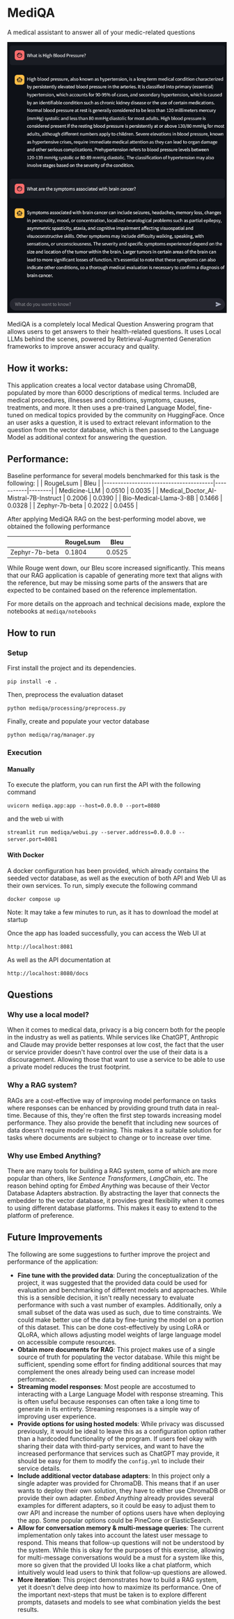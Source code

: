 # MediQA
A medical assistant to answer all of your medic-related questions

<center><img src="assets/mediqa_demo.png" alt="MediQA Demo"></center>


MediQA is a completely local Medical Question Answering program that allows users to get answers to their health-related questions. It uses Local LLMs behind the scenes, powered by Retrieval-Augmented Generation frameworks to improve answer accuracy and quality. 

## How it works:
This application creates a local vector database using ChromaDB, populated by more than 6000 descriptions of medical terms. Included are medical procedures, illnesses and conditions, symptoms, causes, treatments, and more. It then uses a pre-trained Language Model, fine-tuned on medical topics provided by the community on HuggingFace. Once an user asks a question, it is used to extract relevant information to the question from the vector database, which is then passed to the Language Model as additional context for answering the question.

## Performance:
Baseline performance for several models benchmarked for this task is the following:
|                                       | RougeLsum | Bleu   |
|---------------------------------------|-----------|--------|
| Medicine-LLM                          | 0.0510    | 0.0035 |
| Medical_Doctor_AI-Mistral-7B-Instruct | 0.2006    | 0.0390 |
| Bio-Medical-Llama-3-8B                | 0.1466    | 0.0328 |
| Zephyr-7b-beta                        | 0.2022    | 0.0455 |

After applying MediQA RAG on the best-performing model above, we obtained the following performance

|                | RougeLsum | Bleu   |
|----------------|-----------|--------|
| Zephyr-7b-beta | 0.1804    | 0.0525 |

While Rouge went down, our Bleu score increased significantly. This means that our RAG application is capable of generating more text that aligns with the reference, but may be missing some parts of the answers that are expected to be contained based on the reference implementation.

For more details on the approach and technical decisions made, explore the notebooks at `mediqa/notebooks`

## How to run

### Setup
First install the project and its dependencies.
```
pip install -e .
```

Then, preprocess the evaluation dataset
```
python mediqa/processing/preprocess.py
```

Finally, create and populate your vector database
```
python mediqa/rag/manager.py
```

### Execution
#### Manually
To execute the platform, you can run first the API with the following command
```
uvicorn mediqa.app:app --host=0.0.0.0 --port=8080
```
and the web ui with
```
streamlit run mediqa/webui.py --server.address=0.0.0.0 --server.port=8081
```

#### With Docker
A docker configuration has been provided, which already contains the seeded vector database, as well as the execution of both API and Web UI as their own services. To run, simply execute the following command
```
docker compose up
```
Note: It may take a few minutes to run, as it has to download the model at startup

Once the app has loaded successfully, you can access the Web UI at
```
http://localhost:8081
```
As well as the API documentation at
```
http://localhost:8080/docs
```


## Questions
### Why use a local model?
When it comes to medical data, privacy is a big concern both for the people in the industry as well as patients. While services like ChatGPT, Anthropic and Claude may provide better responses at low cost, the fact that the user or service provider doesn't have control over the use of their data is a discouragement. Allowing those that want to use a service to be able to use a private model reduces the trust footprint.

### Why a RAG system?
RAGs are a cost-effective way of improving model performance on tasks where responses can be enhanced by providing ground truth data in real-time. Because of this, they're often the first step towards increasing model performance. They also provide the benefit that including new sources of data doesn't require model re-training. This makes it a suitable solution for tasks where documents are subject to change or to increase over time.

### Why use Embed Anything?
There are many tools for building a RAG system, some of which are more popular than others, like *Sentence Transformers*, *LangChain*, etc. The reason behind opting for *Embed Anything* was because of their Vector Database Adapters abstraction. By abstracting the layer that connects the embedder to the vector database, it provides great flexibility when it comes to using different database platforms. This makes it easy to extend to the platform of preference. 

## Future Improvements
The following are some suggestions to further improve the project and performance of the application:
- **Fine tune with the provided data**: During the conceptualization of the project, it was suggested that the provided data could be used for evaluation and benchmarking of different models and approaches. While this is a sensible decision, it isn't really necessary to evaluate performance with such a vast number of examples. Additionally, only a small subset of the data was used as such, due to time constraints. We could make better use of the data by fine-tuning the model on a portion of this dataset. This can be done cost-effectively by using LoRA or QLoRA, which allows adjusting model weights of large language model on accessible compute resources. 
- **Obtain more documents for RAG**: This project makes use of a single source of truth for populating the vector database. While this might be sufficient, spending some effort for finding additional sources that may complement the ones already being used can increase model performance.
- **Streaming model responses**: Most people are accostumed to interacting with a Large Language Model with response streaming. This is often useful because responses can often take a long time to generate in its entirety. Streaming responses is a simple way of improving user experience.
- **Provide options for using hosted models**: While privacy was discussed previously, it would be ideal to leave this as a configuration option rather than a hardcoded functionality of the program. If users feel okay with sharing their data with third-party services, and want to have the increased performance that services such as ChatGPT may provide, it should be easy for them to modify the `config.yml` to include their service details.
- **Include additional vector database adapters**: In this project only a single adapter was provided for ChromaDB. This means that if an user wants to deploy their own solution, they have to either use ChromaDB or provide their own adapter. *Embed Anything* already provides several examples for different adapters, so it could be easy to adjust them to owr API and increase the number of options users have when deploying the app. Some popular options could be PineCone or ElasticSearch.
- **Allow for conversation memory & multi-message queries**: The current implementation only takes into account the latest user message to respond. This means that follow-up questions will not be understood by the system. While this is okay for the purposes of this exercise, allowing for multi-message conversations would be a must for a system like this, more so given that the provided UI looks like a chat platform, which intuitively would lead users to think that follow-up questions are allowed.
- **More iteration**: This project demonstrates how to build a RAG system, yet it doesn't delve deep into how to maximize its performance. One of the important next-steps that must be taken is to explore different prompts, datasets and models to see what combination yields the best results.